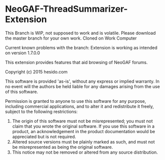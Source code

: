 # NeoGAF-ThreadSummarizer-Extension

This Branch is WIP, not supposed to work and is volatile. Please download the master branch for your own work.
Cloned on Work Computer

Current known problems with the branch:
Extension is working as intended on version 1.7.0.0

This extension provides features that aid browsing of NeoGAF forums.

Copyright (c) 2015 hesido.com

This software is provided 'as-is', without any express or implied
warranty. In no event will the authors be held liable for any damages
arising from the use of this software.

Permission is granted to anyone to use this software for any purpose,
including commercial applications, and to alter it and redistribute it
freely, subject to the following restrictions:

1. The origin of this software must not be misrepresented; you must not
   claim that you wrote the original software. If you use this software
   in a product, an acknowledgement in the product documentation would be
   appreciated but is not required.
2. Altered source versions must be plainly marked as such, and must not be
   misrepresented as being the original software.
3. This notice may not be removed or altered from any source distribution.
